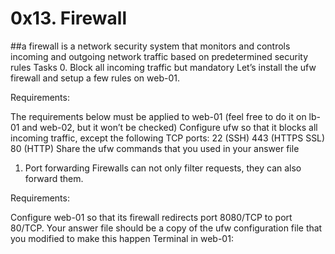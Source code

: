 # 0x13. Firewall
##a firewall is a network security system that monitors and controls incoming and outgoing network traffic based on predetermined security rules
Tasks
0. Block all incoming traffic but
mandatory
Let’s install the ufw firewall and setup a few rules on web-01.

Requirements:

The requirements below must be applied to web-01 (feel free to do it on lb-01 and web-02, but it won’t be checked)
Configure ufw so that it blocks all incoming traffic, except the following TCP ports:
22 (SSH)
443 (HTTPS SSL)
80 (HTTP)
Share the ufw commands that you used in your answer file

1. Port forwarding
Firewalls can not only filter requests, they can also forward them.

Requirements:

Configure web-01 so that its firewall redirects port 8080/TCP to port 80/TCP.
Your answer file should be a copy of the ufw configuration file that you modified to make this happen
Terminal in web-01:
